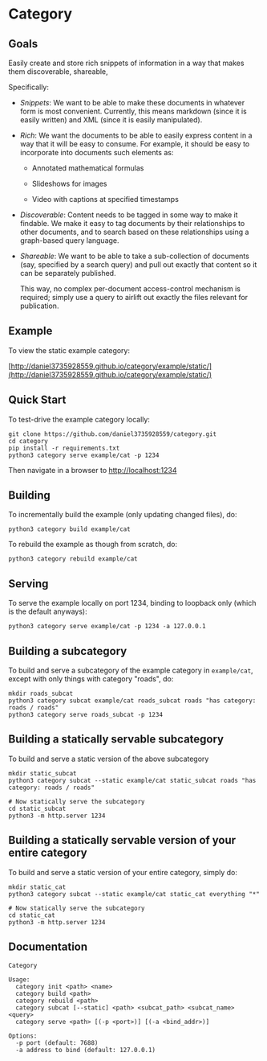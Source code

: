 # Category

## Goals

Easily create and store rich snippets of information in a way that makes
them discoverable, shareable,

Specifically: 

* *Snippets*: We want to be able to make these documents in whatever
  form is most convenient. Currently, this means markdown (since it is
  easily written) and XML (since it is easily manipulated).

* *Rich*: We want the documents to be able to easily express content
  in a way that it will be easy to consume. For example, it should be
  easy to incorporate into documents such elements as: 
  
  * Annotated mathematical formulas
  
  * Slideshows for images
  
  * Video with captions at specified timestamps
  
* *Discoverable*: Content needs to be tagged in some way to make it
  findable. We make it easy to tag documents by their relationships to
  other documents, and to search based on these relationships using a
  graph-based query language.

* *Shareable*: We want to be able to take a sub-collection of
  documents (say, specified by a search query) and pull out exactly
  that content so it can be separately published. 
  
  This way, no complex per-document access-control mechanism is
  required; simply use a query to airlift out exactly the files
  relevant for publication.

## Example

To view the static example category: 

[http://daniel3735928559.github.io/category/example/static/](http://daniel3735928559.github.io/category/example/static/)

## Quick Start

To test-drive the example category locally:

```
git clone https://github.com/daniel3735928559/category.git
cd category
pip install -r requirements.txt
python3 category serve example/cat -p 1234
```

Then navigate in a browser to [http://localhost:1234](http://localhost:1234)

## Building

To incrementally build the example (only updating changed files), do: 

```
python3 category build example/cat
```

To rebuild the example as though from scratch, do: 

```
python3 category rebuild example/cat
```

## Serving

To serve the example locally on port 1234, binding to loopback only
(which is the default anyways): 

```
python3 category serve example/cat -p 1234 -a 127.0.0.1
```

## Building a subcategory

To build and serve a subcategory of the example category in
`example/cat`, except with only things with category "roads", do:

```
mkdir roads_subcat
python3 category subcat example/cat roads_subcat roads "has category: roads / roads"
python3 category serve roads_subcat -p 1234
```

## Building a statically servable subcategory

To build and serve a static version of the above subcategory

```
mkdir static_subcat
python3 category subcat --static example/cat static_subcat roads "has category: roads / roads"

# Now statically serve the subcategory
cd static_subcat
python3 -m http.server 1234
```

## Building a statically servable version of your entire category

To build and serve a static version of your entire category, simply do:

```
mkdir static_cat
python3 category subcat --static example/cat static_cat everything "*"

# Now statically serve the subcategory
cd static_cat
python3 -m http.server 1234
```

## Documentation

```
Category

Usage: 
  category init <path> <name>
  category build <path>
  category rebuild <path>
  category subcat [--static] <path> <subcat_path> <subcat_name> <query>
  category serve <path> [(-p <port>)] [(-a <bind_addr>)]

Options:
  -p port (default: 7688)
  -a address to bind (default: 127.0.0.1)
```
